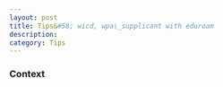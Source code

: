 ```yaml
---
layout: post
title: Tips&#58; wicd, wpa\_supplicant with eduroam
description: 
category: Tips
---
```


### Context

